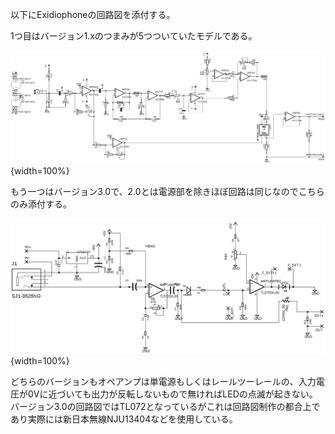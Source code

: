 以下にExidiophoneの回路図を添付する。

1つ目はバージョン1.xのつまみが5つついていたモデルである。

![](../img/exidiophone1-0schematic.png){width=100%}



もう一つはバージョン3.0で、2.0とは電源部を除きほぼ回路は同じなのでこちらのみ添付する。

![](../img/exidiophone3-0schematic.png){width=100%}

どちらのバージョンもオペアンプは単電源もしくはレールツーレールの、入力電圧が0Vに近づいても出力が反転しないもので無ければLEDの点滅が起きない。バージョン3.0の回路図ではTL072となっているがこれは回路図制作の都合上であり実際には新日本無線NJU13404などを使用している。